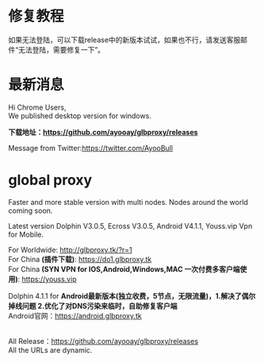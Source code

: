 # 修复教程
如果无法登陆，可以下载release中的新版本试试，如果也不行，请发送客服邮件“无法登陆，需要修复一下”。
<br>
# 最新消息
Hi Chrome Users,<br>
We published desktop version for windows.

<b>下载地址：https://github.com/ayooay/glbproxy/releases</b><br>

Message from Twitter:https://twitter.com/AyooBull<br>

# global proxy
Faster and more stable version with multi nodes. Nodes around the world coming soon.

Latest version Dolphin V3.0.5, Ecross V3.0.5, Android V4.1.1, Youss.vip Vpn for Mobile.

For Worldwide: http://glbproxy.tk/?r=1 <br>
For China <b>(插件下载)</b>: https://do1.glbproxy.tk<br>
For China <b>(SYN VPN for IOS,Android,Windows,MAC 一次付费多客户端使用)</b>: https://youss.vip <br> 

Dolphin 4.1.1 for <b>Android最新版本(独立收费，5节点，无限流量)，1.解决了偶尔掉线问题 2.优化了对DNS污染来临时，自助修复客户端</b> <br> Android官网：https://android.glbproxy.tk<br><br>

All Release：https://github.com/ayooay/glbproxy/releases<br>
All the URLs are dynamic.
